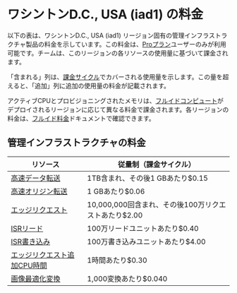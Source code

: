 # ワシントンD.C., USA (iad1) の料金

以下の表は、ワシントンD.C., USA (iad1) リージョン固有の管理インフラストラクチャ製品の料金を示しています。この料金は、[Proプラン](/docs/plans/pro)ユーザーのみが利用可能です。チームは、このリージョンの各リソースの使用量に基づいて課金されます。

「含まれる」列は、[課金サイクル](/docs/pricing/understanding-my-invoice#understanding-your-invoice)でカバーされる使用量を示します。この量を超えると、「追加」列に追加の使用量の料金が記載されます。

アクティブCPUとプロビジョニングされたメモリは、[フルイドコンピュート](/docs/fluid-compute)がデプロイされるリージョンに応じて異なる料金で課金されます。各リージョンの料金は、[フルイド料金](/docs/functions/usage-and-pricing)ドキュメントで確認できます。

## 管理インフラストラクチャの料金

| リソース | 従量制（課金サイクル） |
|----------|------------------------|
| [高速データ転送](/docs/pricing/regional-pricing) | 1TB含まれ、その後1 GBあたり$0.15 |
| [高速オリジン転送](/docs/pricing/regional-pricing) | 1 GBあたり$0.06 |
| [エッジリクエスト](/docs/pricing/regional-pricing) | 10,000,000回含まれ、その後100万リクエストあたり$2.00 |
| [ISRリード](/docs/data-cache) | 100万リードユニットあたり$0.40 |
| [ISR書き込み](/docs/data-cache) | 100万書き込みユニットあたり$4.00 |
| [エッジリクエスト追加CPU時間](/docs/pricing/regional-pricing) | 1時間あたり$0.30 |
| [画像最適化変換](/docs/image-optimization) | 1,000変換あたり$0.040 |
